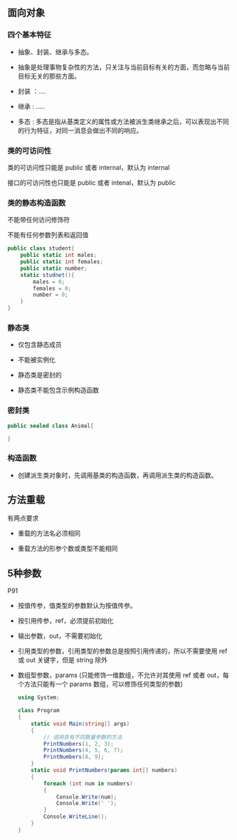 ## 面向对象

### 四个基本特征

- 抽象、封装、继承与多态。

- 抽象是处理事物复杂性的方法，只关注与当前目标有关的方面，而忽略与当前目标无关的那些方面。

- 封装 ：....

- 继承 :  .....

- 多态 : 多态是指从基类定义的属性或方法被派生类继承之后，可以表现出不同的行为特征，对同一消息会做出不同的响应。

### 类的可访问性

类的可访问性只能是 public 或者 internal，默认为 internal

接口的可访问性也只能是 public 或者 intenal，默认为 public

### 类的静态构造函数

不能带任何访问修饰符

不能有任何参数列表和返回值

```csharp
public class student{
    public static int males;
    public static int females;
    public static number;
    static studnet(){
        males = 0;
        females = 0;
        number = 0;
    }    
}
```

### 静态类

- 仅包含静态成员

- 不能被实例化

- 静态类是密封的

- 静态类不能包含示例构造函数

### 密封类

```csharp
public sealed class Animal{

}
```

### 构造函数

- 创建派生类对象时，先调用基类的构造函数，再调用派生类的构造函数。

## 方法重载

有两点要求

- 重载的方法名必须相同

- 重载方法的形参个数或类型不能相同

## 5种参数

P91

- 按值传参，值类型的参数默认为按值传参。

- 按引用传参，ref，必须提前初始化

- 输出参数，out，不需要初始化

- 引用类型的参数，引用类型的参数总是按照引用传递的，所以不需要使用 ref 或 out 关键字，但是 string 除外

- 数组型参数，params (只能修饰一维数组，不允许对其使用 ref 或者 out，每个方法只能有一个 params 数组，可以修饰任何类型的参数)
  
  ```csharp
  using System;
  
  class Program
  {
      static void Main(string[] args)
      {
          // 调用具有不同数量参数的方法
          PrintNumbers(1, 2, 3);
          PrintNumbers(4, 5, 6, 7);
          PrintNumbers(8, 9);
      }
      static void PrintNumbers(params int[] numbers)
      {
          foreach (int num in numbers)
          {
              Console.Write(num);
              Console.Write(' ');
          }
          Console.WriteLine();
      }
  }
  ```
